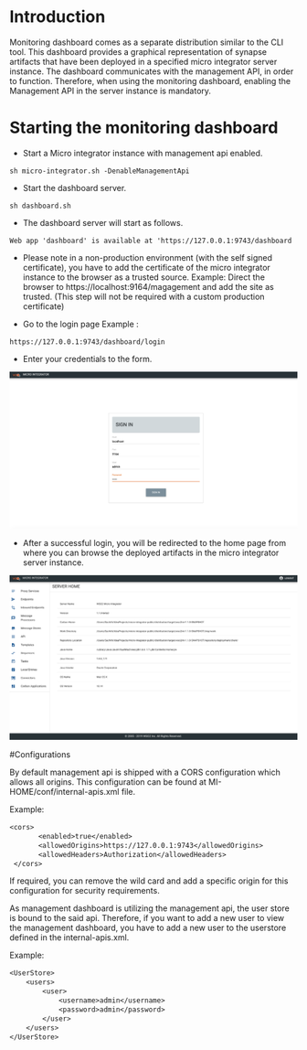 # Introduction
Monitoring dashboard comes as a separate distribution similar to the CLI tool. 
This dashboard provides a graphical representation of synapse artifacts that have been deployed in a 
specified micro integrator server instance.
The dashboard communicates with the management API, in order to function. Therefore, when using the 
monitoring dashboard, enabling the Management API in the server instance is mandatory.

# Starting the monitoring dashboard
- Start a Micro integrator instance with management api enabled.

```
sh micro-integrator.sh -DenableManagementApi
```

- Start the dashboard server.
```
sh dashboard.sh
```
- The dashboard server will start as follows.
```
Web app 'dashboard' is available at 'https://127.0.0.1:9743/dashboard
```

- Please note in a non-production environment (with the self signed certificate), you have to add
 the certificate of the micro integrator instance to the browser as a trusted source.
  Example: Direct the browser to  https://localhost:9164/magagement and add the site as trusted.
  (This step will not be required with a custom production certificate)
  
- Go to the login page 
Example : 
```
https://127.0.0.1:9743/dashboard/login
```

- Enter your credentials to the form.

![login form for monitoring dashboard](../assets/img/monitoring-dashboard/login.png)

- After a successful login, you will be redirected to the home page from where you can browse the
 deployed artifacts in the micro integrator server instance.
 
 ![login form for monitoring dashboard](../assets/img/monitoring-dashboard/home.png)

#Configurations

By default management api is shipped with a CORS configuration which allows all origins. This configuration can be found at MI-HOME/conf/internal-apis.xml file. 

Example:  
```
<cors>
       <enabled>true</enabled>
       <allowedOrigins>https://127.0.0.1:9743</allowedOrigins>
       <allowedHeaders>Authorization</allowedHeaders>
 </cors>

```
If required, you can remove the wild card and add a specific origin for this configuration for security requirements.  

As management dashboard is utilizing the management api, the user store is bound to the said api. Therefore, if you want to add a new user to view the management dashboard, you have to add a new user to the userstore defined in the internal-apis.xml.

Example:
```
<UserStore>
    <users>
        <user>
            <username>admin</username>
            <password>admin</password>
        </user>
    </users>
</UserStore>
 ```
